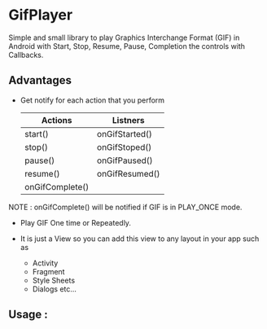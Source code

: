 # GifPlayer
Simple and small library to play Graphics Interchange Format (GIF) in Android with Start, Stop, Resume, Pause, Completion the controls with Callbacks.


## Advantages

* Get notify for each action that you perform

   Actions | Listners
   ------------ | -------------
   start() | onGifStarted()
   stop() | onGifStoped()
   pause() | onGifPaused()
   resume() | onGifResumed()
    | onGifComplete()
  
NOTE : onGifComplete() will be notified if GIF is in PLAY_ONCE mode.

* Play GIF One time or Repeatedly. 

* It is just a View so you can add this view to any layout in your app such as 
  * Activity
  * Fragment
  * Style Sheets
  * Dialogs
  etc...


## Usage :




